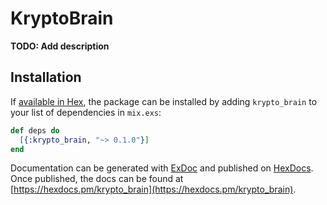 # KryptoBrain

**TODO: Add description**

## Installation

If [available in Hex](https://hex.pm/docs/publish), the package can be installed
by adding `krypto_brain` to your list of dependencies in `mix.exs`:

```elixir
def deps do
  [{:krypto_brain, "~> 0.1.0"}]
end
```

Documentation can be generated with [ExDoc](https://github.com/elixir-lang/ex_doc)
and published on [HexDocs](https://hexdocs.pm). Once published, the docs can
be found at [https://hexdocs.pm/krypto_brain](https://hexdocs.pm/krypto_brain).

